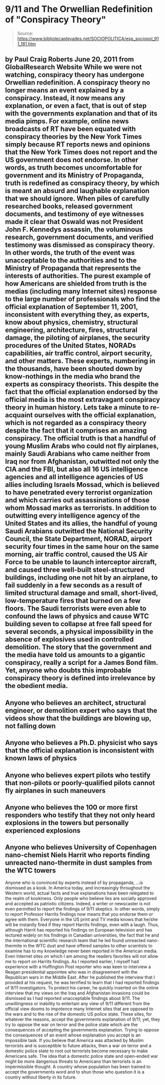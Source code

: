 # 9/11 and The Orwellian Redefinition of "Conspiracy Theory"

> Source: https://www.bibliotecapleyades.net/SOCIOPOLITICA/esp_sociopol_911_181.htm

by Paul Craig Roberts
June 20, 2011
from
GlobalResearch Website
While we were not watching, conspiracy theory has undergone Orwellian
redefinition.
A conspiracy theory no longer means an event explained by a conspiracy.
Instead, it now means any explanation, or even a fact, that is out of step
with the governments explanation and that of its media pimps.
For example, online news broadcasts of RT have been equated with conspiracy
theories by the New York Times simply because RT reports news and opinions
that the New York Times does not report and the US government does not
endorse.
In other words, as truth becomes uncomfortable for government and its
Ministry of Propaganda, truth is redefined as conspiracy theory, by which is
meant an absurd and laughable explanation that we should ignore.
When piles of carefully researched books, released government documents, and
testimony of eye witnesses made it clear that Oswald was not President John
F. Kennedys assassin, the voluminous research, government documents, and
verified testimony was dismissed as conspiracy theory.
In other words, the truth of the event was unacceptable to the authorities
and to the Ministry of Propaganda that represents the interests of
authorities.
The purest example of how Americans are shielded from truth is the medias
(including many Internet sites) response to the large number of
professionals who find the official explanation of
September 11, 2001,
inconsistent with everything they, as experts, know about physics,
chemistry, structural engineering, architecture, fires, structural damage,
the piloting of airplanes, the security procedures of the United States, NORADs capabilities, air traffic control, airport security, and other
matters.
These experts, numbering in the thousands, have been shouted down
by know-nothings in the media who brand the experts as conspiracy
theorists.
This despite the fact that the official explanation endorsed by the official
media is the most extravagant conspiracy theory in human history.
Lets take a minute to re-acquaint ourselves with the official explanation,
which is not regarded as a conspiracy theory despite the fact that it
comprises an amazing conspiracy.
The official truth is that a handful of
young Muslim Arabs who could not fly airplanes, mainly Saudi Arabians who
came neither from Iraq nor from Afghanistan, outwitted not only the CIA and
the FBI, but also all 16 US intelligence agencies and all intelligence
agencies of US allies including Israels Mossad, which is believed to have
penetrated every terrorist organization and which carries out assassinations
of those whom Mossad marks as terrorists.
In addition to outwitting every intelligence agency of the United States and
its allies, the handful of young Saudi Arabians outwitted the National
Security Council, the State Department, NORAD, airport security four times
in the same hour on the same morning, air traffic control, caused the US Air
Force to be unable to launch interceptor aircraft, and caused three
well-built steel-structured buildings, including one not hit by an airplane,
to fail suddenly in a few seconds as a result of limited structural damage
and small, short-lived, low-temperature fires that burned on a few floors.
The Saudi terrorists were even able to confound the laws of physics and
cause WTC building seven to collapse at free fall speed for several seconds,
a physical impossibility in the absence of explosives used in controlled
demolition.
The story that the government and the media have told us amounts to a
gigantic conspiracy, really a script for a James Bond film. Yet, anyone who
doubts this improbable conspiracy theory is defined into irrelevance by the
obedient media.
-
Anyone who believes an architect, structural engineer, or demolition expert
who says that the videos show that the buildings are blowing up, not falling
down
-
Anyone who believes a Ph.D. physicist who says that the official
explanation is inconsistent with known laws of physics
-
Anyone who believes
expert pilots who testify that non-pilots or poorly-qualified pilots cannot
fly airplanes in such maneuvers
-
Anyone who believes the 100 or more first
responders who testify that they not only heard explosions in the towers but
personally experienced explosions
-
Anyone who believes University of
Copenhagen nano-chemist Niels Harrit who
reports finding unreacted
nano-thermite in dust samples from the WTC towers
-
Anyone who is convinced
by experts instead of by propaganda,
...is dismissed as a kook.
In America today, and increasingly throughout the Western world, actual
facts and true explanations have been relegated to the realm of kookiness.
Only people who believe lies are socially approved and accepted as patriotic
citizens.
Indeed, a writer or newscaster is not even permitted to report the findings
of 9/11 skeptics. In other words, simply to report Professor Harrits
findings now means that you endorse them or agree with them. Everyone in the
US print and TV media knows that he/she will be instantly fired if they
report Harrits findings, even with a laugh.
Thus, although Harrit has
reported his findings on European television and has lectured widely on his
findings in Canadian universities, the fact that he and the international
scientific research team that he led found unreacted nano-thermite in the
WTC dust and have offered samples to other scientists to examine has to my
knowledge never been reported in the American media.
Even Internet sites on which I am among the readers favorites will not
allow me to report on Harrits findings.
As I reported earlier, I myself had experience with a Huffington Post
reporter who was keen to interview a Reagan presidential appointee who was
in disagreement with the Republican wars in the Middle East.
After he
published the interview that I provided at his request, he was terrified to
learn that I had reported findings of 9/11 investigators. To protect his
career, he quickly inserted on the online interview that my views on the
Iraq and Afghanistan invasions could be dismissed as I had reported
unacceptable findings about 9/11.
The unwillingness or inability to entertain any view of 9/11 different from
the official view dooms to impotence many Internet sites that are opposed to
the wars and to the rise of the domestic US police state. These sites, for
whatever the reasons, accept the governments explanation of 9/11; yet, they
try to oppose the war on terror and the police state which are the
consequences of accepting the governments explanation.
Trying to oppose the
consequences of an event whose explanation you accept is an impossible task.
If you believe that America was attacked by Muslim terrorists and is
susceptible to future attacks, then a war on terror and a domestic
police
state to root out terrorists become necessary to make Americans safe. The
idea that a domestic police state and open-ended war might be more dangerous
threats to Americans than terrorists is an impermissible thought.
A country whose population has been trained to accept the governments word
and to shun those who question it is a country without liberty in its
future.

